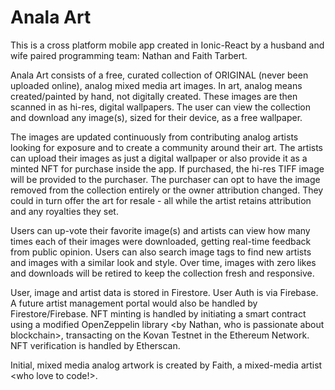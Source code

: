 # Anala Art

This is a cross platform mobile app created in Ionic-React by a husband and wife paired programming team: Nathan and Faith Tarbert. 

Anala Art consists of a free, curated collection of ORIGINAL (never been uploaded online), analog mixed media art images. In art, analog means created/painted by hand, not digitally created. These images are then scanned in as hi-res, digital wallpapers. The user can view the collection and download any image(s), sized for their device, as a free wallpaper. 

The images are updated continuously from contributing analog artists looking for exposure and to create a community around their art. The artists can upload their images as just a digital wallpaper or also provide it as a minted NFT for purchase inside the app. If purchased, the hi-res TIFF image will be provided to the purchaser. The purchaser can opt to have the image removed from the collection entirely or the owner attribution changed. They could in turn offer the art for resale - all while the artist retains attribution and any royalties they set.

Users can up-vote their favorite image(s) and artists can view how many times each of their images were downloaded, getting real-time feedback from public opinion. Users can also search image tags to find new artists and images with a similar look and style. Over time, images with zero likes and downloads will be retired to keep the collection fresh and responsive.

User, image and artist data is stored in Firestore. User Auth is via Firebase. A future artist management portal would also be handled by Firestore/Firebase. NFT minting is handled by initiating a smart contract using a modified OpenZeppelin library <by Nathan, who is passionate about blockchain>, transacting on the Kovan Testnet in the Ethereum Network. NFT verification is handled by Etherscan.

Initial, mixed media analog artwork is created by Faith, a mixed-media artist <who love to code!>.

